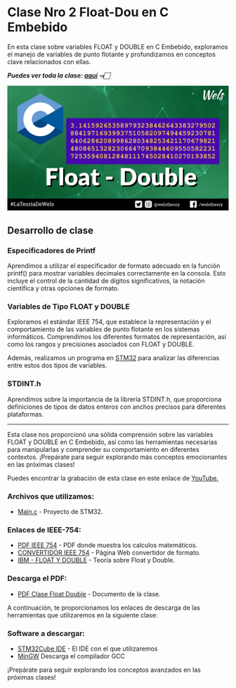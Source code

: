 # Clase Nro 2 Float-Dou en C Embebido

En esta clase sobre variables FLOAT y DOUBLE en C Embebido, exploramos el manejo de variables de punto flotante y profundizamos en conceptos clave relacionados con ellas.

***Puedes ver toda la clase: [aquí](https://youtu.be/c3Vit03zpWk) 👈🏻***

![Imagen](/2.Float_Double_Variables/Img/Float_Double_C_Embebido.png)

## Desarrollo de clase

### Especificadores de Printf
Aprendimos a utilizar el especificador de formato adecuado en la función printf() para mostrar variables decimales correctamente en la consola. Esto incluye el control de la cantidad de dígitos significativos, la notación científica y otras opciones de formato.

### Variables de Tipo FLOAT y DOUBLE
Exploramos el estándar IEEE 754, que establece la representación y el comportamiento de las variables de punto flotante en los sistemas informáticos. Comprendimos los diferentes formatos de representación, así como los rangos y precisiones asociados con FLOAT y DOUBLE.

Además, realizamos un programa en [STM32](/2.Float_Double_Variables/Codigo_STM32/main.c) para analizar las diferencias entre estos dos tipos de variables.

### STDINT.h
Aprendimos sobre la importancia de la librería STDINT.h, que proporciona definiciones de tipos de datos enteros con anchos precisos para diferentes plataformas.

--- 

Esta clase nos proporcionó una sólida comprensión sobre las variables FLOAT y DOUBLE en C Embebido, así como las herramientas necesarias para manipularlas y comprender su comportamiento en diferentes contextos. ¡Prepárate para seguir explorando más conceptos emocionantes en las próximas clases!

Puedes encontrar la grabación de esta clase en este enlace de [YouTube.](https://youtu.be/c3Vit03zpWk)

### Archivos que utilizamos:
* [Main.c](/2.Float_Double_Variables/Codigo_STM32/main.c) - Proyecto de STM32.

### Enlaces de IEEE-754:
* [PDF IEEE 754](https://people.iith.ac.in/rogers/pds_theory/lect15_truncated.pdf) - PDF donde muestra los calculos matemáticos.
* [CONVERTIDOR IEEE 754](https://www.zator.com/Cpp/E2_2_4a1.htm) - Página Web convertidor de formato.
* [IBM - FLOAT Y DOUBLE](https://www.ibm.com/docs/en/aix/7.2?topic=types-double-precision-floating-point) - Teoría sobre Float y Double.

### Descarga el PDF:
* [PDF Clase Float Double](/2.Float_Double_Variables/Doc/Float%20Double%20Clase%202%20-%20C%20Embebido.pdf) - Documento de la clase.

A continuación, te proporcionamos los enlaces de descarga de las herramientas que utilizaremos en la siguiente clase:

### Software a descargar:
* [STM32Cube IDE](https://www.st.com/en/development-tools/stm32cubeide.html) - El IDE con el que utilizaremos
* [MinGW](https://sourceforge.net/projects/mingw/) Descarga el compilador GCC

¡Prepárate para seguir explorando los conceptos avanzados en las próximas clases!

